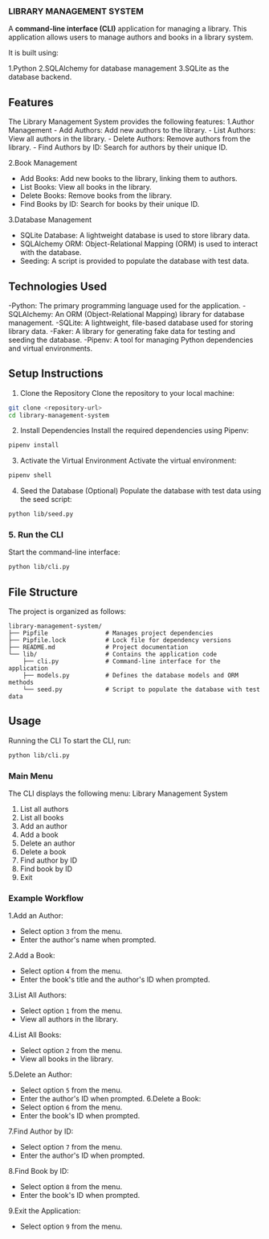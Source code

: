### LIBRARY MANAGEMENT SYSTEM
A **command-line interface (CLI)** application for managing a library. This application allows users to manage authors and books in a library system. 

It is built using: 

1.Python 
2.SQLAlchemy for database management 
3.SQLite as the database backend.

## Features
The Library Management System provides the following features:
1.Author Management
    - Add Authors: Add new authors to the library.
    - List Authors: View all authors in the library.
    - Delete Authors: Remove authors from the library.
    - Find Authors by ID: Search for authors by their unique ID.

2.Book Management
- Add Books: Add new books to the library, linking them to authors.
- List Books: View all books in the library.
- Delete Books: Remove books from the library.
- Find Books by ID: Search for books by their unique ID.

3.Database Management
- SQLite Database: A lightweight database is used to store library data.
- SQLAlchemy ORM: Object-Relational Mapping (ORM) is used to interact with the database.
- Seeding: A script is provided to populate the database with test data.


## Technologies Used

-Python: The primary programming language used for the application.
-SQLAlchemy: An ORM (Object-Relational Mapping) library for database management.
-SQLite: A lightweight, file-based database used for storing library data.
-Faker: A library for generating fake data for testing and seeding the database.
-Pipenv: A tool for managing Python dependencies and virtual environments.


## Setup Instructions
1. Clone the Repository
Clone the repository to your local machine:
```bash
git clone <repository-url>
cd library-management-system
```
2. Install Dependencies
Install the required dependencies using Pipenv:
```bash
pipenv install
```
3. Activate the Virtual Environment
Activate the virtual environment:
```bash
pipenv shell
```
4. Seed the Database (Optional)
Populate the database with test data using the seed script:
```bash
python lib/seed.py
```
### **5. Run the CLI**
Start the command-line interface:
```bash
python lib/cli.py
```

## File Structure

The project is organized as follows:
```
library-management-system/
├── Pipfile                # Manages project dependencies
├── Pipfile.lock           # Lock file for dependency versions
├── README.md              # Project documentation
└── lib/                   # Contains the application code
    ├── cli.py             # Command-line interface for the application
    ├── models.py          # Defines the database models and ORM methods
    └── seed.py            # Script to populate the database with test data
```

## Usage
Running the CLI
To start the CLI, run:
```bash
python lib/cli.py
```
### Main Menu
The CLI displays the following menu:
Library Management System
1. List all authors
2. List all books
3. Add an author
4. Add a book
5. Delete an author
6. Delete a book
7. Find author by ID
8. Find book by ID
9. Exit

### Example Workflow
1.Add an Author:
   - Select option `3` from the menu.
   - Enter the author's name when prompted.

2.Add a Book:
   - Select option `4` from the menu.
   - Enter the book's title and the author's ID when prompted.

3.List All Authors:
   - Select option `1` from the menu.
   - View all authors in the library.

4.List All Books:
   - Select option `2` from the menu.
   - View all books in the library.

5.Delete an Author:
   - Select option `5` from the menu.
   - Enter the author's ID when prompted.
6.Delete a Book:
   - Select option `6` from the menu.
   - Enter the book's ID when prompted.

7.Find Author by ID:
   - Select option `7` from the menu.
   - Enter the author's ID when prompted.

8.Find Book by ID:
   - Select option `8` from the menu.
   - Enter the book's ID when prompted.

9.Exit the Application:
   - Select option `9` from the menu.
